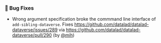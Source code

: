 ### 🐛 Bug Fixes

- Wrong argument specification broke the commmand line interface of
  `add-sibling-dataverse`.  Fixes
  https://github.com/datalad/datalad-dataverse/issues/289 via
  https://github.com/datalad/datalad-dataverse/pull/290 (by
  [@mih](https://github.com/mih))

